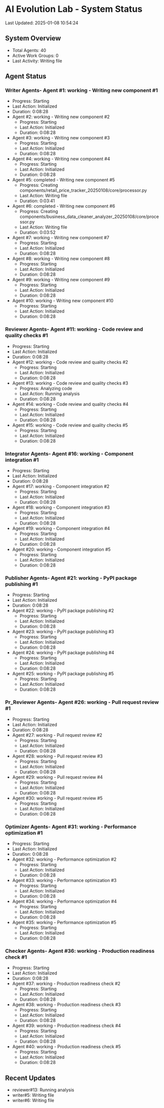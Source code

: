# AI Evolution Lab - System Status
Last Updated: 2025-01-08 10:54:24

## System Overview
- Total Agents: 40
- Active Work Groups: 0
- Last Activity: Writing file

## Agent Status

### Writer Agents- Agent #1: working - Writing new component #1
  - Progress: Starting
  - Last Action: Initialized
  - Duration: 0:08:28
- Agent #2: working - Writing new component #2
  - Progress: Starting
  - Last Action: Initialized
  - Duration: 0:08:28
- Agent #3: working - Writing new component #3
  - Progress: Starting
  - Last Action: Initialized
  - Duration: 0:08:28
- Agent #4: working - Writing new component #4
  - Progress: Starting
  - Last Action: Initialized
  - Duration: 0:08:28
- Agent #5: completed - Writing new component #5
  - Progress: Creating components/retail_price_tracker_20250108/core/processor.py
  - Last Action: Writing file
  - Duration: 0:03:41
- Agent #6: completed - Writing new component #6
  - Progress: Creating components/business_data_cleaner_analyzer_20250108/core/processor.py
  - Last Action: Writing file
  - Duration: 0:03:52
- Agent #7: working - Writing new component #7
  - Progress: Starting
  - Last Action: Initialized
  - Duration: 0:08:28
- Agent #8: working - Writing new component #8
  - Progress: Starting
  - Last Action: Initialized
  - Duration: 0:08:28
- Agent #9: working - Writing new component #9
  - Progress: Starting
  - Last Action: Initialized
  - Duration: 0:08:28
- Agent #10: working - Writing new component #10
  - Progress: Starting
  - Last Action: Initialized
  - Duration: 0:08:28

### Reviewer Agents- Agent #11: working - Code review and quality checks #1
  - Progress: Starting
  - Last Action: Initialized
  - Duration: 0:08:28
- Agent #12: working - Code review and quality checks #2
  - Progress: Starting
  - Last Action: Initialized
  - Duration: 0:08:28
- Agent #13: working - Code review and quality checks #3
  - Progress: Analyzing code
  - Last Action: Running analysis
  - Duration: 0:08:28
- Agent #14: working - Code review and quality checks #4
  - Progress: Starting
  - Last Action: Initialized
  - Duration: 0:08:28
- Agent #15: working - Code review and quality checks #5
  - Progress: Starting
  - Last Action: Initialized
  - Duration: 0:08:28

### Integrator Agents- Agent #16: working - Component integration #1
  - Progress: Starting
  - Last Action: Initialized
  - Duration: 0:08:28
- Agent #17: working - Component integration #2
  - Progress: Starting
  - Last Action: Initialized
  - Duration: 0:08:28
- Agent #18: working - Component integration #3
  - Progress: Starting
  - Last Action: Initialized
  - Duration: 0:08:28
- Agent #19: working - Component integration #4
  - Progress: Starting
  - Last Action: Initialized
  - Duration: 0:08:28
- Agent #20: working - Component integration #5
  - Progress: Starting
  - Last Action: Initialized
  - Duration: 0:08:28

### Publisher Agents- Agent #21: working - PyPI package publishing #1
  - Progress: Starting
  - Last Action: Initialized
  - Duration: 0:08:28
- Agent #22: working - PyPI package publishing #2
  - Progress: Starting
  - Last Action: Initialized
  - Duration: 0:08:28
- Agent #23: working - PyPI package publishing #3
  - Progress: Starting
  - Last Action: Initialized
  - Duration: 0:08:28
- Agent #24: working - PyPI package publishing #4
  - Progress: Starting
  - Last Action: Initialized
  - Duration: 0:08:28
- Agent #25: working - PyPI package publishing #5
  - Progress: Starting
  - Last Action: Initialized
  - Duration: 0:08:28

### Pr_Reviewer Agents- Agent #26: working - Pull request review #1
  - Progress: Starting
  - Last Action: Initialized
  - Duration: 0:08:28
- Agent #27: working - Pull request review #2
  - Progress: Starting
  - Last Action: Initialized
  - Duration: 0:08:28
- Agent #28: working - Pull request review #3
  - Progress: Starting
  - Last Action: Initialized
  - Duration: 0:08:28
- Agent #29: working - Pull request review #4
  - Progress: Starting
  - Last Action: Initialized
  - Duration: 0:08:28
- Agent #30: working - Pull request review #5
  - Progress: Starting
  - Last Action: Initialized
  - Duration: 0:08:28

### Optimizer Agents- Agent #31: working - Performance optimization #1
  - Progress: Starting
  - Last Action: Initialized
  - Duration: 0:08:28
- Agent #32: working - Performance optimization #2
  - Progress: Starting
  - Last Action: Initialized
  - Duration: 0:08:28
- Agent #33: working - Performance optimization #3
  - Progress: Starting
  - Last Action: Initialized
  - Duration: 0:08:28
- Agent #34: working - Performance optimization #4
  - Progress: Starting
  - Last Action: Initialized
  - Duration: 0:08:28
- Agent #35: working - Performance optimization #5
  - Progress: Starting
  - Last Action: Initialized
  - Duration: 0:08:28

### Checker Agents- Agent #36: working - Production readiness check #1
  - Progress: Starting
  - Last Action: Initialized
  - Duration: 0:08:28
- Agent #37: working - Production readiness check #2
  - Progress: Starting
  - Last Action: Initialized
  - Duration: 0:08:28
- Agent #38: working - Production readiness check #3
  - Progress: Starting
  - Last Action: Initialized
  - Duration: 0:08:28
- Agent #39: working - Production readiness check #4
  - Progress: Starting
  - Last Action: Initialized
  - Duration: 0:08:28
- Agent #40: working - Production readiness check #5
  - Progress: Starting
  - Last Action: Initialized
  - Duration: 0:08:28


## Recent Updates
- reviewer#13: Running analysis
- writer#5: Writing file
- writer#6: Writing file
